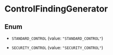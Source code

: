 

# ControlFindingGenerator

## Enum


* `STANDARD_CONTROL` (value: `"STANDARD_CONTROL"`)

* `SECURITY_CONTROL` (value: `"SECURITY_CONTROL"`)



